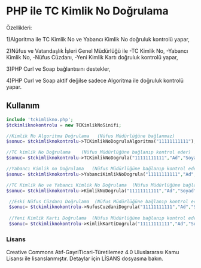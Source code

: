 
# PHP ile TC Kimlik No Doğrulama

Özellikleri:

1)Algoritma ile TC Kimlik No ve Yabancı Kimlik No doğruluk kontrolü yapar,

2)Nüfus ve Vatandaşlık İşleri Genel Müdürlüğü ile 
-TC Kimlik No, 
-Yabancı Kimlik No,
-Nüfus Cüzdanı,
-Yeni Kimlik Kartı doğruluk kontrolü yapar,

3)PHP Curl ve Soap bağlantısını destekler,

4)PHP Curl ve Soap aktif değilse sadece Algoritma ile doğruluk kontrolü yapar.

## Kullanım
```php
include 'tckimlikno.php';
$tckimliknokontrolu = new TCKimlikNoSinifi;

//Kimlik No Algoritma Doğrulama   (Nüfus Müdürlüğüne bağlanmaz)
$sonuc= $tckimliknokontrolu->TCKimlikNoDogrulaAlgoritma("11111111111");

//TC kimlik No Doğrulama    (Nüfus Müdürlüğüne bağlanıp kontrol eder)
$sonuc= $tckimliknokontrolu->TCKimlikNoDogrula("11111111111","Ad","Soyad","Doğum Yılı");

//Yabancı Kimlik no Doğrulama   (Nüfus Müdürlüğüne bağlanıp kontrol eder)
$sonuc= $tckimliknokontrolu->YabanciKimlikNoDogrula("11111111111","Ad","Soyad","Doğum Günü","Doğum Ayı","Doğum Yılı");

//TC Kimlik No ve Yabancı Kimlik No Doğrulama  (Nüfus Müdürlüğüne bağlanıp kontrol eder)
$sonuc= $tckimliknokontrolu->KimlikNoDogrula("11111111111","Ad","Soyad","Doğum Günü","Doğum Ayı","Doğum Yılı");

 //Eski Nüfus Cüzdanı Doğrulama  (Nüfus Müdürlüğüne bağlanıp kontrol eder)
 $sonuc= $tckimliknokontrolu->NufusCuzdaniDogrula("11111111111","Ad","Soyad","Doğum Günü","Doğum Ayı","Doğum Yılı","Nüfus Cüzdanı Seri","Nüfus Cüzdanı No");
 
 //Yeni Kimlik Kartı Doğrulama  (Nüfus Müdürlüğüne bağlanıp kontrol eder)
 $sonuc= $tckimliknokontrolu->KimlikKartiDogrula("11111111111","Ad","Soyad","Doğum Günü","Doğum Ayı","Doğum Yılı","Kimlik Kartı Seri No");
 ``` 

### Lisans
Creative Commons Atıf-GayriTicari-Türetilemez 4.0 Uluslararası Kamu Lisansı ile lisanslanmıştır. Detaylar için LİSANS dosyasına bakın.
